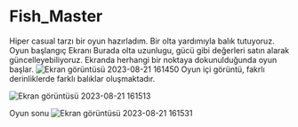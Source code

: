 # Fish_Master
Hiper casual tarzı bir oyun hazırladım. Bir olta yardımıyla balık tutuyoruz.
Oyun başlangıç Ekranı
Burada olta uzunlugu, gücü gibi değerleri satın alarak güncelleyebiliyoruz.
Ekranda herhangi bir noktaya dokunulduğunda oyun başlar.
![Ekran görüntüsü 2023-08-21 161450](https://github.com/isaulutepe/Fish_Master/assets/114800514/91b50555-8688-494a-94c1-679dceb46b43)
Oyun içi görüntü, fakrlı derinliklerde farklı balıklar oluşmaktadır.

![Ekran görüntüsü 2023-08-21 161513](https://github.com/isaulutepe/Fish_Master/assets/114800514/38e86ea0-0fed-497a-9163-2372c4f90f06)

Oyun sonu 
![Ekran görüntüsü 2023-08-21 161531](https://github.com/isaulutepe/Fish_Master/assets/114800514/2ee2aa95-7cee-4bec-b026-39014b1d0983)
